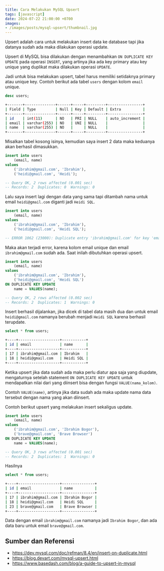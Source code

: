 ```yaml
---
title: Cara Melakukan MySQL Upsert
tags: [javascript]
date: 2024-07-22 21:00:00 +0700
images:
- /images/posts/mysql-upsert/thumbnail.jpg
---
```


Upsert adalah cara untuk melakukan insert data ke database tapi jika datanya sudah ada maka dilakukan operasi update.

<!--more-->

Upsert di MySQL bisa dilakukan dengan menambahkan `ON DUPLICATE KEY UPDATE` pada operasi `INSERT`, yang artinya jika ada key primary atau key unique yang duplikat maka dilakukan operasi `UPDATE`.

Jadi untuk bisa melakukan upsert, tabel harus memiliki setidaknya primary atau unique key. Contoh berikut ada tabel `users` dengan kolom `email` unique.

```sql
desc users;
```

```bash
+-------+--------------+------+-----+---------+----------------+
| Field | Type         | Null | Key | Default | Extra          |
+-------+--------------+------+-----+---------+----------------+
| id    | int(11)      | NO   | PRI | NULL    | auto_increment |
| email | varchar(255) | NO   | UNI | NULL    |                |
| name  | varchar(255) | NO   |     | NULL    |                |
+-------+--------------+------+-----+---------+----------------+
```

Misalkan tabel kosong isinya, kemudian saya insert 2 data maka keduanya akan berhasil dimasukkan.

```sql
insert into users
    (email, name)
values
    ('ibrahim@gmail.com', 'Ibrahim'),
    ('heidi@gmail.com', 'Heidi');

-- Query OK, 2 rows affected (0.001 sec)
-- Records: 2  Duplicates: 0  Warnings: 0
```

Lalu saya insert lagi dengan data yang sama tapi ditambah nama untuk email `heidi@gmail.com` diganti jadi `Heidi SQL`.

```sql
insert into users
    (email, name)
values
    ('ibrahim@gmail.com', 'Ibrahim'),
    ('heidi@gmail.com', 'Heidi SQL');

-- ERROR 1062 (23000): Duplicate entry 'ibrahim@gmail.com' for key 'email'
```

Maka akan terjadi error, karena kolom email unique dan email `ibrahim@gmail.com` sudah ada. Saat inilah dibutuhkan operasi upsert.

```sql
insert into users
    (email, name)
values
    ('ibrahim@gmail.com', 'Ibrahim'),
    ('heidi@gmail.com', 'Heidi SQL')
ON DUPLICATE KEY UPDATE
    name = VALUES(name);

-- Query OK, 2 rows affected (0.002 sec)
-- Records: 2  Duplicates: 1  Warnings: 0
```

Insert berhasil dijalankan, jika dicek di tabel data masih dua dan untuk email `heidi@gmail.com` namanya berubah menjadi `Heidi SQL` karena berhasil terupdate.

```sql
select * from users;
```

```bash
+----+-------------------+-----------+
| id | email             | name      |
+----+-------------------+-----------+
| 17 | ibrahim@gmail.com | Ibrahim   |
| 18 | heidi@gmail.com   | Heidi SQL |
+----+-------------------+-----------+
```

Ketika upsert jika data sudah ada maka perlu diatur apa saja yang diupdate, mengaturnya setelah statement `ON DUPLICATE KEY UPDATE` untuk mendapatkan nilai dari yang diinsert bisa dengan fungsi `VALUE(nama_kolom)`.

Contoh `VALUE(name)`, artinya jika data sudah ada maka update nama data tersebut dengan nama yang akan diinsert.

Contoh berikut upsert yang melakukan insert sekaligus update.

```sql
insert into users
    (email, name)
values
    ('ibrahim@gmail.com', 'Ibrahim Bogor'),
    ('brave@gmail.com', 'Brave Browser')
ON DUPLICATE KEY UPDATE
    name = VALUES(name);

-- Query OK, 3 rows affected (0.001 sec)
-- Records: 2  Duplicates: 1  Warnings: 0
```

Hasilnya

```sql
select * from users;
```

```bash
+----+-------------------+---------------+
| id | email             | name          |
+----+-------------------+---------------+
| 17 | ibrahim@gmail.com | Ibrahim Bogor |
| 18 | heidi@gmail.com   | Heidi SQL     |
| 23 | brave@gmail.com   | Brave Browser |
+----+-------------------+---------------+
```

Data dengan email `ibrahim@gmail.com` namanya jadi `Ibrahim Bogor`, dan ada data baru untuk email `brave@gmail.com`.

## Sumber dan Referensi

- https://dev.mysql.com/doc/refman/8.4/en/insert-on-duplicate.html
- https://blog.devart.com/mysql-upsert.html
- https://www.basedash.com/blog/a-guide-to-upsert-in-mysql
